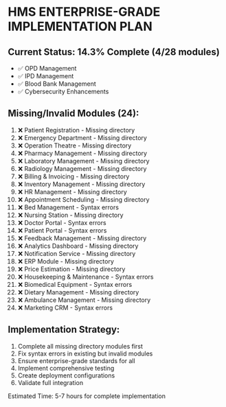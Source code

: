 # HMS ENTERPRISE-GRADE IMPLEMENTATION PLAN

## Current Status: 14.3% Complete (4/28 modules)
- ✅ OPD Management
- ✅ IPD Management
- ✅ Blood Bank Management
- ✅ Cybersecurity Enhancements

## Missing/Invalid Modules (24):
1. ❌ Patient Registration - Missing directory
2. ❌ Emergency Department - Missing directory
3. ❌ Operation Theatre - Missing directory
4. ❌ Pharmacy Management - Missing directory
5. ❌ Laboratory Management - Missing directory
6. ❌ Radiology Management - Missing directory
7. ❌ Billing & Invoicing - Missing directory
8. ❌ Inventory Management - Missing directory
9. ❌ HR Management - Missing directory
10. ❌ Appointment Scheduling - Missing directory
11. ❌ Bed Management - Syntax errors
12. ❌ Nursing Station - Missing directory
13. ❌ Doctor Portal - Syntax errors
14. ❌ Patient Portal - Syntax errors
15. ❌ Feedback Management - Missing directory
16. ❌ Analytics Dashboard - Missing directory
17. ❌ Notification Service - Missing directory
18. ❌ ERP Module - Missing directory
19. ❌ Price Estimation - Missing directory
20. ❌ Housekeeping & Maintenance - Syntax errors
21. ❌ Biomedical Equipment - Syntax errors
22. ❌ Dietary Management - Missing directory
23. ❌ Ambulance Management - Missing directory
24. ❌ Marketing CRM - Syntax errors

## Implementation Strategy:
1. Complete all missing directory modules first
2. Fix syntax errors in existing but invalid modules
3. Ensure enterprise-grade standards for all
4. Implement comprehensive testing
5. Create deployment configurations
6. Validate full integration

Estimated Time: 5-7 hours for complete implementation
